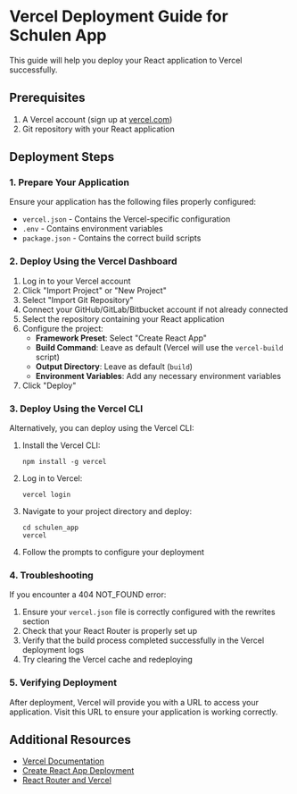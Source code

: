 # Vercel Deployment Guide for Schulen App

This guide will help you deploy your React application to Vercel successfully.

## Prerequisites

1. A Vercel account (sign up at [vercel.com](https://vercel.com))
2. Git repository with your React application

## Deployment Steps

### 1. Prepare Your Application

Ensure your application has the following files properly configured:

- `vercel.json` - Contains the Vercel-specific configuration
- `.env` - Contains environment variables
- `package.json` - Contains the correct build scripts

### 2. Deploy Using the Vercel Dashboard

1. Log in to your Vercel account
2. Click "Import Project" or "New Project"
3. Select "Import Git Repository"
4. Connect your GitHub/GitLab/Bitbucket account if not already connected
5. Select the repository containing your React application
6. Configure the project:
   - **Framework Preset**: Select "Create React App"
   - **Build Command**: Leave as default (Vercel will use the `vercel-build` script)
   - **Output Directory**: Leave as default (`build`)
   - **Environment Variables**: Add any necessary environment variables
7. Click "Deploy"

### 3. Deploy Using the Vercel CLI

Alternatively, you can deploy using the Vercel CLI:

1. Install the Vercel CLI:
   ```
   npm install -g vercel
   ```

2. Log in to Vercel:
   ```
   vercel login
   ```

3. Navigate to your project directory and deploy:
   ```
   cd schulen_app
   vercel
   ```

4. Follow the prompts to configure your deployment

### 4. Troubleshooting

If you encounter a 404 NOT_FOUND error:

1. Ensure your `vercel.json` file is correctly configured with the rewrites section
2. Check that your React Router is properly set up
3. Verify that the build process completed successfully in the Vercel deployment logs
4. Try clearing the Vercel cache and redeploying

### 5. Verifying Deployment

After deployment, Vercel will provide you with a URL to access your application. Visit this URL to ensure your application is working correctly.

## Additional Resources

- [Vercel Documentation](https://vercel.com/docs)
- [Create React App Deployment](https://create-react-app.dev/docs/deployment/)
- [React Router and Vercel](https://vercel.com/guides/using-react-router-with-vercel) 